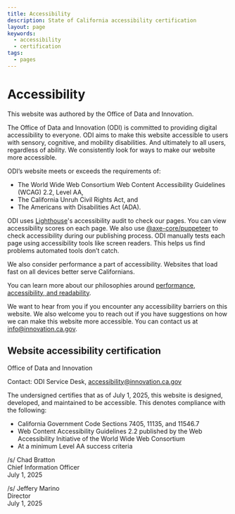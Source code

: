 ```yaml
---
title: Accessibility
description: State of California accessibility certification
layout: page
keywords:
  - accessibility
  - certification
tags:
  - pages
---
```

# Accessibility

This website was authored by the Office of Data and Innovation.

The Office of Data and Innovation (ODI) is committed to providing digital accessibility to everyone. ODI aims to make this website accessible to users with sensory, cognitive, and mobility disabilities. And ultimately to all users, regardless of ability. We consistently look for ways to make our website more accessible. 

ODI’s website meets or exceeds the requirements of:

* The World Wide Web Consortium Web Content Accessibility Guidelines (WCAG) 2.2, Level AA,
* The California Unruh Civil Rights Act, and
* The Americans with Disabilities Act (ADA).

ODI uses [Lighthouse](https://developer.chrome.com/en/docs/lighthouse/performance/performance-scoring/)'s accessibility audit to check our pages. You can view  accessibility scores on each page. We also use [@axe-core/puppeteer](https://www.npmjs.com/package/@axe-core/puppeteer) to check accessibility during our publishing process. ODI manually tests each page using accessibility tools like screen readers. This helps us find problems automated tools don’t catch.

We also consider performance a part of accessibility. Websites that load fast on all devices better serve Californians.

You can learn more about our philosophies around [performance, accessibility, and readability](https://innovation.ca.gov/page-score-info/).

We want to hear from you if you encounter any accessibility barriers on this website. We also welcome you to reach out if you have suggestions on how we can make this website more accessible. You can contact us at [info@innovation.ca.gov](mailto:info@innovation.ca.gov).

## Website accessibility certification

Office of Data and Innovation

Contact: ODI Service Desk, [accessibility@innovation.ca.gov](mailto:accessibility@innovation.ca.gov)

The undersigned certifies that as of July 1, 2025, this website is designed, developed, and maintained to be accessible. This denotes compliance with the following:

* California Government Code Sections 7405, 11135, and 11546.7
* Web Content Accessibility Guidelines 2.2 published by the Web Accessibility Initiative of the World Wide Web Consortium
* At a minimum Level AA success criteria

/s/ Chad Bratton <br>
Chief Information Officer <br>
July 1, 2025

/s/ Jeffery Marino <br>
Director <br>
July 1, 2025

